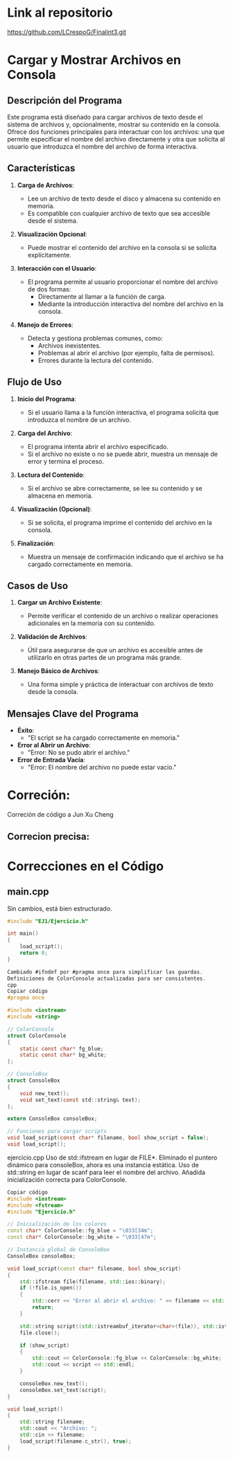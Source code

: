 # Link al repositorio
https://github.com/LCrespoG/Finalint3.git

# Cargar y Mostrar Archivos en Consola

## **Descripción del Programa**

Este programa está diseñado para cargar archivos de texto desde el sistema de archivos y, opcionalmente, mostrar su contenido en la consola. Ofrece dos funciones principales para interactuar con los archivos: una que permite especificar el nombre del archivo directamente y otra que solicita al usuario que introduzca el nombre del archivo de forma interactiva.


## **Características**

1. **Carga de Archivos**:
   - Lee un archivo de texto desde el disco y almacena su contenido en memoria.
   - Es compatible con cualquier archivo de texto que sea accesible desde el sistema.

2. **Visualización Opcional**:
   - Puede mostrar el contenido del archivo en la consola si se solicita explícitamente.

3. **Interacción con el Usuario**:
   - El programa permite al usuario proporcionar el nombre del archivo de dos formas:
     - Directamente al llamar a la función de carga.
     - Mediante la introducción interactiva del nombre del archivo en la consola.

4. **Manejo de Errores**:
   - Detecta y gestiona problemas comunes, como:
     - Archivos inexistentes.
     - Problemas al abrir el archivo (por ejemplo, falta de permisos).
     - Errores durante la lectura del contenido.


## **Flujo de Uso**

1. **Inicio del Programa**:
   - Si el usuario llama a la función interactiva, el programa solicita que introduzca el nombre de un archivo.

2. **Carga del Archivo**:
   - El programa intenta abrir el archivo especificado.
   - Si el archivo no existe o no se puede abrir, muestra un mensaje de error y termina el proceso.

3. **Lectura del Contenido**:
   - Si el archivo se abre correctamente, se lee su contenido y se almacena en memoria.

4. **Visualización (Opcional)**:
   - Si se solicita, el programa imprime el contenido del archivo en la consola.

5. **Finalización**:
   - Muestra un mensaje de confirmación indicando que el archivo se ha cargado correctamente en memoria.


## **Casos de Uso**

1. **Cargar un Archivo Existente**:
   - Permite verificar el contenido de un archivo o realizar operaciones adicionales en la memoria con su contenido.

2. **Validación de Archivos**:
   - Útil para asegurarse de que un archivo es accesible antes de utilizarlo en otras partes de un programa más grande.

3. **Manejo Básico de Archivos**:
   - Una forma simple y práctica de interactuar con archivos de texto desde la consola.


## **Mensajes Clave del Programa**

- **Éxito**:
  - "El script se ha cargado correctamente en memoria."
- **Error al Abrir un Archivo**:
  - "Error: No se pudo abrir el archivo."
- **Error de Entrada Vacía**:
  - "Error: El nombre del archivo no puede estar vacío."


# **Correción**:
Correción de código a Jun Xu Cheng

## Correcion precisa:
# Correcciones en el Código

## **main.cpp**
Sin cambios, está bien estructurado.

```cpp
#include "EJ1/Ejercicio.h"

int main()
{
    load_script();
    return 0;
}
```
```ejercicio.h
Cambiado #ifndef por #pragma once para simplificar las guardas.
Definiciones de ColorConsole actualizadas para ser consistentes.
cpp
Copiar código
#pragma once

#include <iostream>
#include <string>

// ColorConsole
struct ColorConsole
{
    static const char* fg_blue;
    static const char* bg_white;
};

// ConsoleBox
struct ConsoleBox
{
    void new_text();
    void set_text(const std::string& text);
};

extern ConsoleBox consoleBox;

// Funciones para cargar scripts
void load_script(const char* filename, bool show_script = false);
void load_script();
```
ejercicio.cpp
Uso de std::ifstream en lugar de FILE*.
Eliminado el puntero dinámico para consoleBox, ahora es una instancia estática.
Uso de std::string en lugar de scanf para leer el nombre del archivo.
Añadida inicialización correcta para ColorConsole.

```cpp
Copiar código
#include <iostream>
#include <fstream>
#include "Ejercicio.h"

// Inicialización de los colores
const char* ColorConsole::fg_blue = "\033[34m";
const char* ColorConsole::bg_white = "\033[47m";

// Instancia global de ConsoleBox
ConsoleBox consoleBox;

void load_script(const char* filename, bool show_script)
{
    std::ifstream file(filename, std::ios::binary);
    if (!file.is_open())
    {
        std::cerr << "Error al abrir el archivo: " << filename << std::endl;
        return;
    }

    std::string script((std::istreambuf_iterator<char>(file)), std::istreambuf_iterator<char>());
    file.close();

    if (show_script)
    {
        std::cout << ColorConsole::fg_blue << ColorConsole::bg_white;
        std::cout << script << std::endl;
    }

    consoleBox.new_text();
    consoleBox.set_text(script);
}

void load_script()
{
    std::string filename;
    std::cout << "Archivo: ";
    std::cin >> filename;
    load_script(filename.c_str(), true);
}
```

